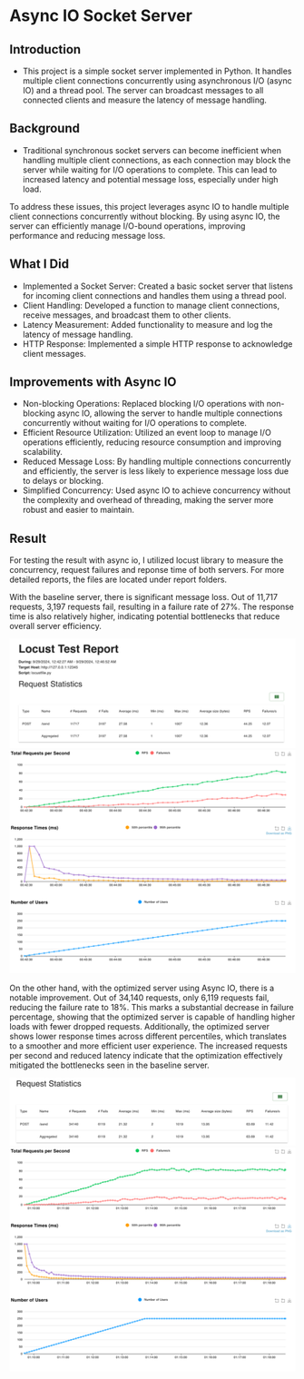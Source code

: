 # Async IO Socket Server
## Introduction
- This project is a simple socket server implemented in Python. It handles multiple client connections concurrently using asynchronous I/O (async IO) and a thread pool. The server can broadcast messages to all connected clients and measure the latency of message handling.

## Background
- Traditional synchronous socket servers can become inefficient when handling multiple client connections, as each connection may block the server while waiting for I/O operations to complete. This can lead to increased latency and potential message loss, especially under high load.

To address these issues, this project leverages async IO to handle multiple client connections concurrently without blocking. By using async IO, the server can efficiently manage I/O-bound operations, improving performance and reducing message loss.
## What I Did
- Implemented a Socket Server: Created a basic socket server that listens for incoming client connections and handles them using a thread pool.
- Client Handling: Developed a function to manage client connections, receive messages, and broadcast them to other clients.
- Latency Measurement: Added functionality to measure and log the latency of message handling.
- HTTP Response: Implemented a simple HTTP response to acknowledge client messages.

## Improvements with Async IO
- Non-blocking Operations: Replaced blocking I/O operations with non-blocking async IO, allowing the server to handle multiple connections concurrently without waiting for I/O operations to complete.
- Efficient Resource Utilization: Utilized an event loop to manage I/O operations efficiently, reducing resource consumption and improving scalability.
- Reduced Message Loss: By handling multiple connections concurrently and efficiently, the server is less likely to experience message loss due to delays or blocking.
- Simplified Concurrency: Used async IO to achieve concurrency without the complexity and overhead of threading, making the server more robust and easier to maintain.


## Result 
For testing the result with async io, I utilized locust library to measure the concurrency, request failures and reponse time of both servers. For more detailed reports, the files are located under report folders. 

With the baseline server, there is significant message loss. Out of 11,717 requests, 3,197 requests fail, resulting in a failure rate of 27%. The response time is also relatively higher, indicating potential bottlenecks that reduce overall server efficiency.

![Report of Baseline Server (Number of Requests)](image/report_base.png)
![Report of Baseline Server (Number of Response)](image/response_time_base.png)

On the other hand, with the optimized server using Async IO, there is a notable improvement. Out of 34,140 requests, only 6,119 requests fail, reducing the failure rate to 18%. This marks a substantial decrease in failure percentage, showing that the optimized server is capable of handling higher loads with fewer dropped requests. Additionally, the optimized server shows lower response times across different percentiles, which translates to a smoother and more efficient user experience. The increased requests per second and reduced latency indicate that the optimization effectively mitigated the bottlenecks seen in the baseline server.

![Report of Optimized Server with Async IO (Number of Requests)](image/report_io.png)
![Report of Optimized Server with Async IO (Number of Response)](image/response_time_io.png)
